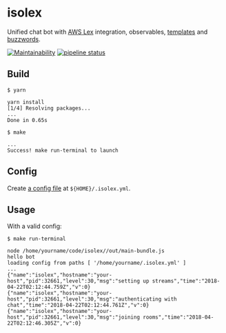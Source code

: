 # isolex

Unified chat bot with [AWS Lex](https://aws.amazon.com/lex/) integration, observables,
[templates](https://handlebarsjs.com/) and [buzzwords](https://www.youtube.com/watch?v=PYtXuBN1Hvc).

[![Maintainability](https://api.codeclimate.com/v1/badges/5d4326d6f68a2fa137cd/maintainability)](https://codeclimate.com/github/ssube/isolex/maintainability)
[![pipeline status](https://git.apextoaster.com/apex-open/isolex/badges/master/pipeline.svg)](https://git.apextoaster.com/apex-open/isolex/commits/master)

## Build

```shell
$ yarn

yarn install
[1/4] Resolving packages...
...
Done in 0.65s

$ make

...
Success! make run-terminal to launch
```

## Config

Create [a config file](docs/config.md) at `${HOME}/.isolex.yml`.

## Usage

With a valid config:

```shell
$ make run-terminal

node /home/yourname/code/isolex//out/main-bundle.js
hello bot
loading config from paths [ '/home/yourname/.isolex.yml' ]
...
{"name":"isolex","hostname":"your-host","pid":32661,"level":30,"msg":"setting up streams","time":"2018-04-22T02:12:44.759Z","v":0}
{"name":"isolex","hostname":"your-host","pid":32661,"level":30,"msg":"authenticating with chat","time":"2018-04-22T02:12:44.761Z","v":0}
{"name":"isolex","hostname":"your-host","pid":32661,"level":30,"msg":"joining rooms","time":"2018-04-22T02:12:46.305Z","v":0}
```
